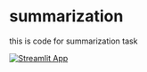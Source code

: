 # summarization
this is code for summarization task



[![Streamlit App](https://static.streamlit.io/badges/streamlit_badge_black_white.svg)](https://summarization-survey.streamlit.app)
